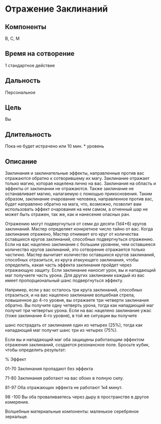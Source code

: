 # Отражение Заклинаний

## Компоненты
В, С, М

## Время на сотворение
1 стандартное действие

## Дальность
Персональное

## Цель
Вы

## Длительность
Пока не будет истрачено или 10 мин. * уровень

## Описание
Заклинания и заклинательные эффекты, направленные против вас отражаются обратно к сотворившему их магу. Заклинание отражает только магию, которая нацелена лично на вас. Заклинания на область и эффекты от заклинании не отражаются. Также заклинание не останавливает магию, налагаемую с помощью прикосновения. Таким образом, заклинание очарование человека, направленное против вас, будет направлено обратно на мага, что, возможно, позволит вам использовать эффект очарования на нем самом, а огненный шар не может быть отражен, так же, как и нанесение опасных ран.

Отражению могут подвергнуться от семи до десяти (1d4+6) кругов заклинаний. Мастер определяет конкретное число тайно от вас. Когда заклинание отражено, Мастер отнимает его круг от количества оставшихся кругов заклинаний, способных подвергнуться отражению. Если на вас нацелено заклинание с большим уровнем, чем оставшееся количество кругов заклинаний, это сотворение отражается только частично. Мастер вычитает количество оставшихся кругов заклинаний, способных отразиться, из круга атакующего заклинания, чтобы определить, какая часть эффекта заклинания пройдет через отражающую защиту. Если заклинание наносит урон, вы и нападающий маг получаете часть урона. Для других заклинании каждый из вас имеет пропорциональный шанс подвергнуться эффекту.

Например, если у вас осталось три круга заклинаний, способных отразиться, и на вас нацелено заклинание волшебная стрела, повышенное до 4-го уровня, вы отражаете три четверти заклинания обратно. Вы получите одну четверть урона, тогда как нападающий маг получит три четвертых урона. Если на вас нацелено заклинание ужас (тоже заклинание 4-го уровня), в той же ситуации вы получите

шанс пострадать от заклинания один из четырех (25%), тогда как нападающий маг получит шанс три из четырех (75%).

Если вы и нападающий маг оба защищены работающим эффектом отражения заклинаний, создается резонансное поле. Бросьте кубик, чтобы определить результат:

% Эффект

01-70 Заклинания пропадают без эффекта

71-80 Заклинания работают на вас обоих в полную силу.

81-97 Оба отражающих эффекта не работают 1к4 минут.

98 -100 Вы оба проваливаетесь через дыру в пространстве в другое измерение.

Волшебные материальные компоненты: маленькое серебряное зеркальце.